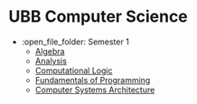 # UBB Computer Science
<ul>
  <li>:open_file_folder: Semester 1
    <ul>
      <li>
        <a href="Semester 1/Algebra"> 
             Algebra 
        </a>
      </li>
      <li>
        <a href="Semester 1/Analysis"> 
          Analysis 
        </a>
      </li>
      <li>
        <a href="Semester 1/Computational Logic"> 
          Computational Logic 
        </a>
      </li>
      <li>
        <a href="Semester 1/FP"> 
          Fundamentals of Programming 
        </a>
      </li>
      <li>
        <a href="Semester 1/Computer Systems Architecture"> 
          Computer Systems Architecture 
        </a>
      </li>
    </ul>
  </li>
</ul>
